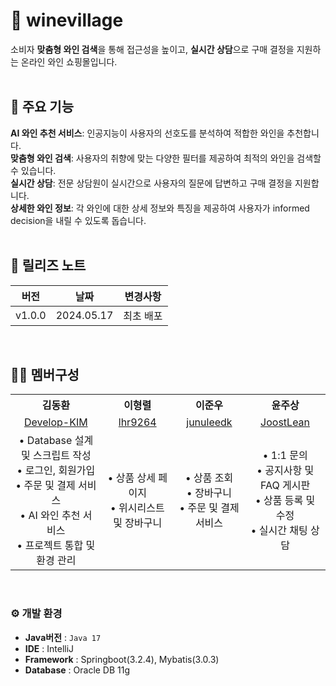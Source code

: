# 🍷 winevillage
소비자 **맞춤형 와인 검색**을 통해 접근성을 높이고, **실시간 상담**으로 구매 결정을 지원하는 온라인 와인 쇼핑몰입니다.
<br/>
<br/>

## 🛒 주요 기능
**AI 와인 추천 서비스**: 인공지능이 사용자의 선호도를 분석하여 적합한 와인을 추천합니다. <br/>
**맞춤형 와인 검색**: 사용자의 취향에 맞는 다양한 필터를 제공하여 최적의 와인을 검색할 수 있습니다. <br/>
**실시간 상담**: 전문 상담원이 실시간으로 사용자의 질문에 답변하고 구매 결정을 지원합니다. <br/>
**상세한 와인 정보**: 각 와인에 대한 상세 정보와 특징을 제공하여 사용자가 informed decision을 내릴 수 있도록 돕습니다.
<br/>
<br/>

## 📒 릴리즈 노트
|     버전     |        날짜        |            변경사항                 |
| ----------- | ------------------ | -------------------------------- |
| v1.0.0 | 2024.05.17             | 최초 배포 |
<br/>

## 🧑‍💻 멤버구성
<div align="center">
  <table style="width: 100%; text-align: center;">
    <tr>
      <th>김동환</th>
      <th>이형렬</th>
      <th>이준우</th>
      <th>윤주상</th>
    </tr>
    <tr>
      <td>
        <a href="https://github.com/Develop-KIM">Develop-KIM</a>
      </td>
      <td>
        <a href="https://github.com/lhr9264">lhr9264</a>
      </td>
      <td>
        <a href="https://github.com/junuleedk">junuleedk</a>
      </td>
      <td>
        <a href="https://github.com/JoostLean">JoostLean</a>
      </td>
    </tr>
    <tr>
      <td>
        • Database 설계 및 스크립트 작성<br/>
        • 로그인, 회원가입<br/>
        • 주문 및 결제 서비스<br/>
        • AI 와인 추천 서비스<br/>
        • 프로젝트 통합 및 환경 관리
      </td>
      <td>
        • 상품 상세 페이지<br/>
        • 위시리스트 및 장바구니
      </td>
      <td>
        • 상품 조회<br/>
        • 장바구니 <br/>
        • 주문 및 결제 서비스
      </td>
      <td>
        • 1:1 문의<br/>
        • 공지사항 및 FAQ 게시판<br/>
        • 상품 등록 및 수정<br/>
        • 실시간 채팅 상담
      </td>
    </tr>
  </table>
</div>
<br/>

### ⚙️ 개발 환경
-  **Java버전** : `Java 17`
-  **IDE** : IntelliJ
-  **Framework** : Springboot(3.2.4), Mybatis(3.0.3)
-  **Database** : Oracle DB 11g
